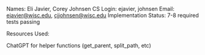 Names: Eli Javier, Corey Johnsen
CS Login: ejavier, johnsen
Email: ejavier@wisc.edu, cjjohnsen@wisc.edu
Implementation Status: 7-8 required tests passing

Resources Used:

ChatGPT for helper functions (get_parent, split_path, etc)